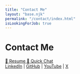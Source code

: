 ```yaml
---
title: "Contact Me"
layout: "base.njk"
permalink: "/contact/index.html"
isLookingForJob: true
---
```


<div class="contact-container">
  <h1 class="page-title">Contact Me</h1>

  <section class="contact-section">
    <div class="action-buttons-container">
      <a href="/assets/documents/resume.pdf" class="resume-button action-button" target="_blank">
        <span class="button-icon">📄</span>
        Resume
      </a>
      <a href="https://calendly.com/alikrema2-0/quick-chat" class="calendar-button action-button" target="_blank">
        <span class="button-icon">📅</span>
        Quick Chat
      </a>
    </div>
  </section>

  <section class="contact-section social-links-section">
    <div class="social-links">
        <a href="https://www.linkedin.com/in/ali-krema/" target="_blank">LinkedIn</a> | 
        <a href="https://github.com/Alikrema" target="_blank">GitHub</a> | 
        <a href="https://www.youtube.com/@alikrema5321" target="_blank">YouTube</a> | 
        <a href="https://x.com/alikrrema" target="_blank">X</a>
    </div>
  </section>

</div>

